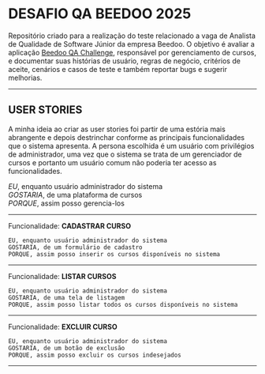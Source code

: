 # DESAFIO QA BEEDOO 2025
Repositório criado para a realização do teste relacionado a vaga de Analista de Qualidade de Software Júnior da empresa Beedoo. O objetivo é avaliar a aplicação [Beedoo QA Challenge](https://creative-sherbet-a51eac.netlify.app/), responsável por gerenciamento de cursos, e documentar suas histórias de usuário, regras de negócio, critérios de aceite, cenários e casos de teste e também reportar bugs e sugerir melhorias.
___

## USER STORIES
A minha ideia ao criar as user stories foi partir de uma estória mais abrangente e depois destrinchar conforme as principais funcionalidades que o sistema apresenta. A persona escolhida é um usuário com privilégios de administrador, uma vez que o sistema se trata de um gerenciador de cursos e portanto um usuário comum não poderia ter acesso as funcionalidades. 

_EU_, enquanto usuário administrador do sistema  
_GOSTARIA_, de uma plataforma de cursos  
_PORQUE_, assim posso gerencia-los

---
Funcionalidade: __CADASTRAR CURSO__

    EU, enquanto usuário administrador do sistema  
    GOSTARIA, de um formulário de cadastro  
    PORQUE, assim posso inserir os cursos disponíveis no sistema 
---
Funcionalidade: __LISTAR CURSOS__

    EU, enquanto usuário administrador do sistema  
    GOSTARIA, de uma tela de listagem  
    PORQUE, assim posso listar todos os cursos disponíveis no sistema  
---
Funcionalidade: __EXCLUIR CURSO__

    EU, enquanto usuário administrador do sistema  
    GOSTARIA, de um botão de exclusão  
    PORQUE, assim posso excluir os cursos indesejados  
---
